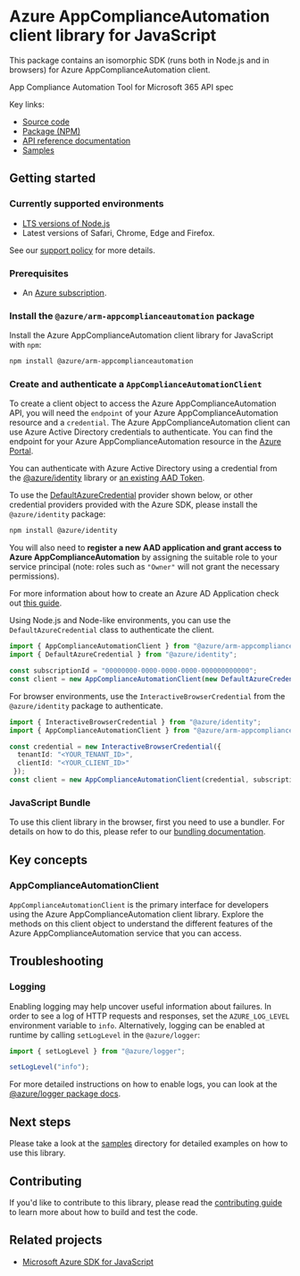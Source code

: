 # Azure AppComplianceAutomation client library for JavaScript

This package contains an isomorphic SDK (runs both in Node.js and in browsers) for Azure AppComplianceAutomation client.

App Compliance Automation Tool for Microsoft 365 API spec

Key links:

- [Source code](https://github.com/Azure/azure-sdk-for-js/tree/main/sdk/appcomplianceautomation/arm-appcomplianceautomation)
- [Package (NPM)](https://www.npmjs.com/package/@azure/arm-appcomplianceautomation)
- [API reference documentation](https://learn.microsoft.com/javascript/api/@azure/arm-appcomplianceautomation?view=azure-node-preview)
- [Samples](https://github.com/Azure/azure-sdk-for-js/tree/main/sdk/appcomplianceautomation/arm-appcomplianceautomation/samples)

## Getting started

### Currently supported environments

- [LTS versions of Node.js](https://github.com/nodejs/release#release-schedule)
- Latest versions of Safari, Chrome, Edge and Firefox.

See our [support policy](https://github.com/Azure/azure-sdk-for-js/blob/main/SUPPORT.md) for more details.

### Prerequisites

- An [Azure subscription][azure_sub].

### Install the `@azure/arm-appcomplianceautomation` package

Install the Azure AppComplianceAutomation client library for JavaScript with `npm`:

```bash
npm install @azure/arm-appcomplianceautomation
```

### Create and authenticate a `AppComplianceAutomationClient`

To create a client object to access the Azure AppComplianceAutomation API, you will need the `endpoint` of your Azure AppComplianceAutomation resource and a `credential`. The Azure AppComplianceAutomation client can use Azure Active Directory credentials to authenticate.
You can find the endpoint for your Azure AppComplianceAutomation resource in the [Azure Portal][azure_portal].

You can authenticate with Azure Active Directory using a credential from the [@azure/identity][azure_identity] library or [an existing AAD Token](https://github.com/Azure/azure-sdk-for-js/blob/master/sdk/identity/identity/samples/AzureIdentityExamples.md#authenticating-with-a-pre-fetched-access-token).

To use the [DefaultAzureCredential][defaultazurecredential] provider shown below, or other credential providers provided with the Azure SDK, please install the `@azure/identity` package:

```bash
npm install @azure/identity
```

You will also need to **register a new AAD application and grant access to Azure AppComplianceAutomation** by assigning the suitable role to your service principal (note: roles such as `"Owner"` will not grant the necessary permissions).

For more information about how to create an Azure AD Application check out [this guide](https://learn.microsoft.com/azure/active-directory/develop/howto-create-service-principal-portal).

Using Node.js and Node-like environments, you can use the `DefaultAzureCredential` class to authenticate the client.

```ts snippet:ReadmeSampleCreateClient_Node
import { AppComplianceAutomationClient } from "@azure/arm-appcomplianceautomation";
import { DefaultAzureCredential } from "@azure/identity";

const subscriptionId = "00000000-0000-0000-0000-000000000000";
const client = new AppComplianceAutomationClient(new DefaultAzureCredential(), subscriptionId);
```

For browser environments, use the `InteractiveBrowserCredential` from the `@azure/identity` package to authenticate.

```ts snippet:ReadmeSampleCreateClient_Browser
import { InteractiveBrowserCredential } from "@azure/identity";
import { AppComplianceAutomationClient } from "@azure/arm-appcomplianceautomation";

const credential = new InteractiveBrowserCredential({
  tenantId: "<YOUR_TENANT_ID>",
  clientId: "<YOUR_CLIENT_ID>"
 });
const client = new AppComplianceAutomationClient(credential, subscriptionId);
```


### JavaScript Bundle
To use this client library in the browser, first you need to use a bundler. For details on how to do this, please refer to our [bundling documentation](https://aka.ms/AzureSDKBundling).

## Key concepts

### AppComplianceAutomationClient

`AppComplianceAutomationClient` is the primary interface for developers using the Azure AppComplianceAutomation client library. Explore the methods on this client object to understand the different features of the Azure AppComplianceAutomation service that you can access.

## Troubleshooting

### Logging

Enabling logging may help uncover useful information about failures. In order to see a log of HTTP requests and responses, set the `AZURE_LOG_LEVEL` environment variable to `info`. Alternatively, logging can be enabled at runtime by calling `setLogLevel` in the `@azure/logger`:

```ts snippet:SetLogLevel
import { setLogLevel } from "@azure/logger";

setLogLevel("info");
```

For more detailed instructions on how to enable logs, you can look at the [@azure/logger package docs](https://github.com/Azure/azure-sdk-for-js/tree/main/sdk/core/logger).

## Next steps

Please take a look at the [samples](https://github.com/Azure/azure-sdk-for-js/tree/main/sdk/appcomplianceautomation/arm-appcomplianceautomation/samples) directory for detailed examples on how to use this library.

## Contributing

If you'd like to contribute to this library, please read the [contributing guide](https://github.com/Azure/azure-sdk-for-js/blob/main/CONTRIBUTING.md) to learn more about how to build and test the code.

## Related projects

- [Microsoft Azure SDK for JavaScript](https://github.com/Azure/azure-sdk-for-js)

[azure_sub]: https://azure.microsoft.com/free/
[azure_portal]: https://portal.azure.com
[azure_identity]: https://github.com/Azure/azure-sdk-for-js/tree/main/sdk/identity/identity
[defaultazurecredential]: https://github.com/Azure/azure-sdk-for-js/tree/main/sdk/identity/identity#defaultazurecredential
